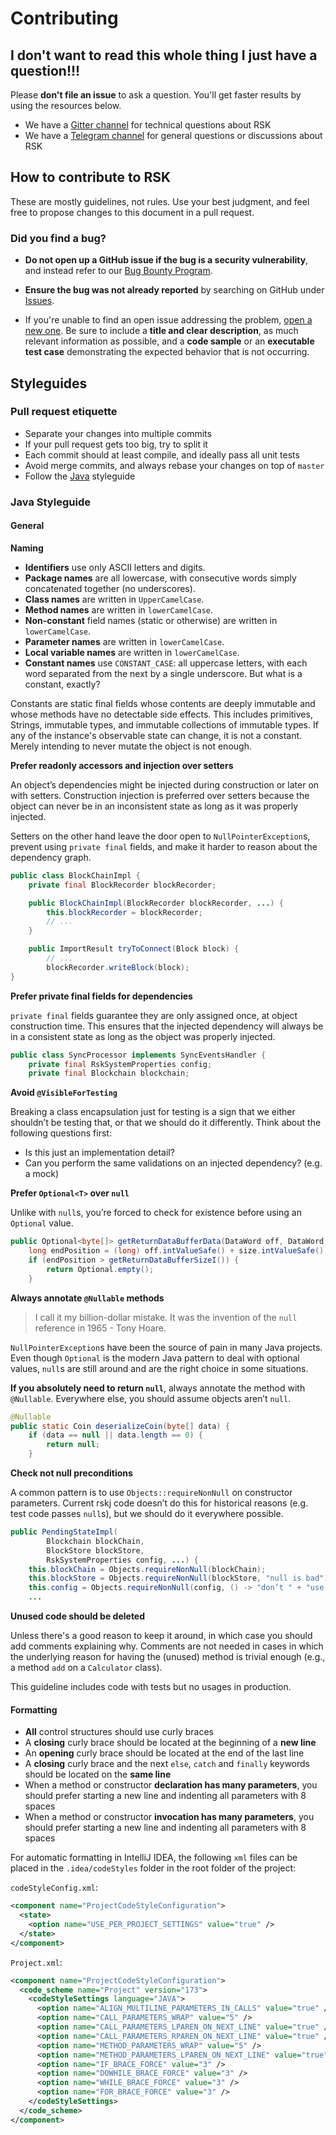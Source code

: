 # Contributing

## I don't want to read this whole thing I just have a question!!!

Please **don't file an issue** to ask a question. You'll get faster results by using the resources below.

* We have a [Gitter channel](https://gitter.im/rsksmart/rskj) for technical questions about RSK
* We have a [Telegram channel](https://t.me/RSKsmartcontracts) for general questions or discussions about RSK

## How to contribute to RSK

These are mostly guidelines, not rules. Use your best judgment, and feel free to propose changes to this document in a pull request.

### Did you find a bug?

* **Do not open up a GitHub issue if the bug is a security vulnerability**, and instead refer to our [Bug Bounty Program](https://bounty.rsk.co/).

* **Ensure the bug was not already reported** by searching on GitHub under [Issues](https://github.com/rsksmart/rskj/issues).

* If you're unable to find an open issue addressing the problem, [open a new one](https://github.com/rsksmart/rskj/issues/new). Be sure to include a **title and clear description**, as much relevant information as possible, and a **code sample** or an **executable test case** demonstrating the expected behavior that is not occurring.

## Styleguides

### Pull request etiquette

* Separate your changes into multiple commits
* If your pull request gets too big, try to split it
* Each commit should at least compile, and ideally pass all unit tests
* Avoid merge commits, and always rebase your changes on top of `master`
* Follow the [Java](#java-styleguide) styleguide

### Java Styleguide

#### General

**Naming**

* **Identifiers** use only ASCII letters and digits.
* **Package names** are all lowercase, with consecutive words simply concatenated together (no underscores).
* **Class names** are written in `UpperCamelCase`.
* **Method names** are written in `lowerCamelCase`.
* **Non-constant** field names (static or otherwise) are written in `lowerCamelCase`.
* **Parameter names** are written in `lowerCamelCase`.
* **Local variable names** are written in `lowerCamelCase`.
* **Constant names** use `CONSTANT_CASE`: all uppercase letters, with each word separated from the next by a single underscore. But what is a constant, exactly?

Constants are static final fields whose contents are deeply immutable and whose methods have no detectable side effects. This includes primitives, Strings, immutable types, and immutable collections of immutable types. If any of the instance's observable state can change, it is not a constant. Merely intending to never mutate the object is not enough.


**Prefer readonly accessors and injection over setters**

An object’s dependencies might be injected during construction or later on with setters.
Construction injection is preferred over setters because the object can never be in an inconsistent state as long as it was properly injected.

Setters on the other hand leave the door open to `NullPointerException`s, prevent using `private final` fields, and make it harder to reason about the dependency graph.

```java
public class BlockChainImpl {
    private final BlockRecorder blockRecorder;

    public BlockChainImpl(BlockRecorder blockRecorder, ...) {
        this.blockRecorder = blockRecorder;
        // ...
    }

    public ImportResult tryToConnect(Block block) {
        // ...
        blockRecorder.writeBlock(block);
}
```


**Prefer private final fields for dependencies**

`private final` fields guarantee they are only assigned once, at object construction time.
This ensures that the injected dependency will always be in a consistent state as long as the object was properly injected.

```java
public class SyncProcessor implements SyncEventsHandler {
    private final RskSystemProperties config;
    private final Blockchain blockchain;
```


**Avoid `@VisibleForTesting`**

Breaking a class encapsulation just for testing is a sign that we either shouldn’t be testing that, or that we should do it differently. Think about the following questions first:

* Is this just an implementation detail?
* Can you perform the same validations on an injected dependency? (e.g. a mock)


**Prefer `Optional<T>` over `null`**

Unlike with `null`s, you’re forced to check for existence before using an `Optional` value.

```java
public Optional<byte[]> getReturnDataBufferData(DataWord off, DataWord size) {
    long endPosition = (long) off.intValueSafe() + size.intValueSafe();
    if (endPosition > getReturnDataBufferSizeI()) {
        return Optional.empty();
    }
```


**Always annotate `@Nullable` methods**

> I call it my billion-dollar mistake. It was the invention of the `null` reference in 1965 - Tony Hoare.

`NullPointerException`s have been the source of pain in many Java projects.
Even though `Optional` is the modern Java pattern to deal with optional values, `null`s are still around and are the right choice in some situations.

**If you absolutely need to return `null`**, always annotate the method with `@Nullable`.
Everywhere else, you should assume objects aren’t `null`.

```java
@Nullable
public static Coin deserializeCoin(byte[] data) {
    if (data == null || data.length == 0) {
        return null;
    }
```


**Check not null preconditions**

A common pattern is to use `Objects::requireNonNull` on constructor parameters. Current rskj code doesn’t do this for historical reasons (e.g. test code passes `null`s), but we should do it everywhere possible.

```java
public PendingStateImpl(
        Blockchain blockChain,
        BlockStore blockStore,
        RskSystemProperties config, ...) {
    this.blockChain = Objects.requireNonNull(blockChain);
    this.blockStore = Objects.requireNonNull(blockStore, "null is bad");
    this.config = Objects.requireNonNull(config, () -> "don’t " + "use it");
    ...
```


**Unused code should be deleted**

Unless there's a good reason to keep it around, in which case you should add comments explaining why. Comments are not needed in cases in which the underlying reason for having the (unused) method is trivial enough (e.g., a method `add` on a `Calculator` class).

This guideline includes code with tests but no usages in production.


#### Formatting

* **All** control structures should use curly braces
* A **closing** curly brace should be located at the beginning of a **new line**
* An **opening** curly brace should be located at the end of the last line
* A **closing** curly brace and the next `else`, `catch` and `finally` keywords should be located on the **same line**
* When a method or constructor **declaration has many parameters**, you should prefer starting a new line and indenting all parameters with 8 spaces
* When a method or constructor **invocation has many parameters**, you should prefer starting a new line and indenting all parameters with 8 spaces

For automatic formatting in IntelliJ IDEA, the following `xml` files can be placed in the `.idea/codeStyles` folder in the root folder of the project:

`codeStyleConfig.xml`:

```xml
<component name="ProjectCodeStyleConfiguration">
  <state>
    <option name="USE_PER_PROJECT_SETTINGS" value="true" />
  </state>
</component>
```

`Project.xml`:

```xml
<component name="ProjectCodeStyleConfiguration">
  <code_scheme name="Project" version="173">
    <codeStyleSettings language="JAVA">
      <option name="ALIGN_MULTILINE_PARAMETERS_IN_CALLS" value="true" />
      <option name="CALL_PARAMETERS_WRAP" value="5" />
      <option name="CALL_PARAMETERS_LPAREN_ON_NEXT_LINE" value="true" />
      <option name="CALL_PARAMETERS_RPAREN_ON_NEXT_LINE" value="true" />
      <option name="METHOD_PARAMETERS_WRAP" value="5" />
      <option name="METHOD_PARAMETERS_LPAREN_ON_NEXT_LINE" value="true" />
      <option name="IF_BRACE_FORCE" value="3" />
      <option name="DOWHILE_BRACE_FORCE" value="3" />
      <option name="WHILE_BRACE_FORCE" value="3" />
      <option name="FOR_BRACE_FORCE" value="3" />
    </codeStyleSettings>
  </code_scheme>
</component>
```
